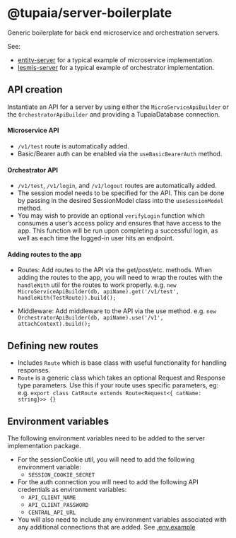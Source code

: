# @tupaia/server-boilerplate

Generic boilerplate for back end microservice and orchestration servers.

See:

- [entity-server](../entity-server/README.md) for a typical example of microservice implementation.
- [lesmis-server](../lesmis-server/README.md) for a typical example of orchestrator implementation.

## API creation

Instantiate an API for a server by using either the `MicroServiceApiBuilder` or the `OrchestratorApiBuilder` and providing a TupaiaDatabase connection.

#### Microservice API

- `/v1/test` route is automatically added.
- Basic/Bearer auth can be enabled via the `useBasicBearerAuth` method.

#### Orchestrator API

- `/v1/test`, `/v1/login`, and `/v1/logout` routes are automatically added.
- The session model needs to be specified for the API. This can be done by passing in the desired SessionModel class into the `useSessionModel` method.
- You may wish to provide an optional `verifyLogin` function which consumes a user’s access policy and ensures that have access to the app. This function will be run upon completing a successful login, as well as each time the logged-in user hits an endpoint.

#### Adding routes to the app

- Routes: Add routes to the API via the get/post/etc. methods. When adding the routes to the app, you will need to wrap the routes with the `handleWith` util for the routes to work properly.
  e.g. `new MicroServiceApiBuilder(db, apiName).get('/v1/test', handleWith(TestRoute)).build();`

- Middleware: Add middleware to the API via the use method.
  e.g. `new OrchestratorApiBuilder(db, apiName).use('/v1', attachContext).build();`

## Defining new routes

- Includes `Route` which is base class with useful functionality for handling responses.
- `Route` is a generic class which takes an optional Request and Response type parameters. Use this if your route uses specific parameters, eg:
  e.g. `export class CatRoute extends Route<Request<{ catName: string}>> {}`

## Environment variables

The following environment variables need to be added to the server implementation package.

- For the sessionCookie util, you will need to add the following environment variable:
  - `SESSION_COOKIE_SECRET`
- For the auth connection you will need to add the following API credentials as environment variables:
  - `API_CLIENT_NAME`
  - `API_CLIENT_PASSWORD`
  - `CENTRAL_API_URL`
- You will also need to include any environment variables associated with any additional connections that are added.
  See [.env.example](.env.example)
